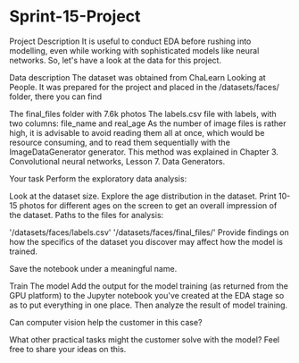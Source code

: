 # Sprint-15-Project

Project Description
It is useful to conduct EDA before rushing into modelling, even while working with sophisticated models like neural networks. So, let's have a look at the data for this project.

Data description
The dataset was obtained from ChaLearn Looking at People. It was prepared for the project and placed in the /datasets/faces/ folder, there you can find

The final_files folder with 7.6k photos
The labels.csv file with labels, with two columns: file_name and real_age
As the number of image files is rather high, it is advisable to avoid reading them all at once, which would be resource consuming, and to read them sequentially with the ImageDataGenerator generator. This method was explained in Chapter 3. Convolutional neural networks, Lesson 7. Data Generators.

Your task
Perform the exploratory data analysis:

Look at the dataset size.
Explore the age distribution in the dataset.
Print 10-15 photos for different ages on the screen to get an overall impression of the dataset.
Paths to the files for analysis: 

'/datasets/faces/labels.csv'
'/datasets/faces/final_files/'
Provide findings on how the specifics of the dataset you discover may affect how the model is trained.

Save the notebook under a meaningful name.

Train The model
Add the output for the model training (as returned from the GPU platform) to the Jupyter notebook you've created at the EDA stage so as to put everything in one place. Then analyze the result of model training.

Can computer vision help the customer in this case? 

What other practical tasks might the customer solve with the model? Feel free to share your ideas on this.
